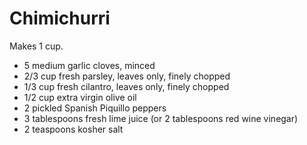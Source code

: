 Chimichurri
===========

Makes 1 cup.

- 5 medium garlic cloves, minced
- 2/3 cup fresh parsley, leaves only, finely chopped
- 1/3 cup fresh cilantro, leaves only, finely chopped
- 1/2 cup extra virgin olive oil
- 2 pickled Spanish Piquillo peppers
- 3 tablespoons fresh lime juice (or 2 tablespoons red wine vinegar)
- 2 teaspoons kosher salt
